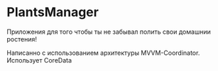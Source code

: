 # PlantsManager

Приложения для того чтобы ты не забывал полить свои домашнии ростения!

Написанно с использованием архитектуры MVVM-Coordinator.
Использует CoreData
